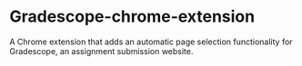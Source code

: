 # Gradescope-chrome-extension
A Chrome extension that adds an automatic page selection functionality for Gradescope, an assignment submission website.
